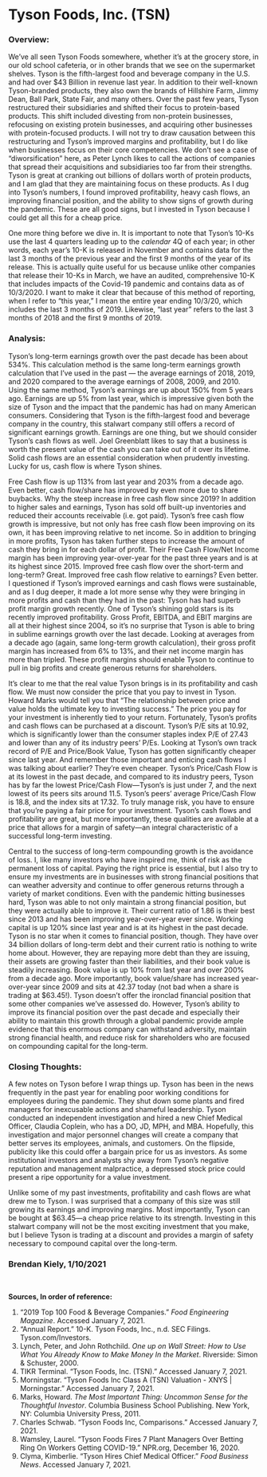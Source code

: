 # Tyson Foods, Inc. (TSN)

 ### Overview:
We’ve all seen Tyson Foods somewhere, whether it’s at the grocery store, in our old school cafeteria, or in other brands that we see on the supermarket shelves. Tyson is the fifth-largest food and beverage company in the U.S. and had over $43 Billion in revenue last year. In addition to their well-known Tyson-branded products, they also own the brands of Hillshire Farm, Jimmy Dean, Ball Park, State Fair, and many others. Over the past few years, Tyson restructured their subsidiaries and shifted their focus to protein-based products. This shift included divesting from non-protein businesses, refocusing on existing protein businesses, and acquiring other businesses with protein-focused products. I will not try to draw causation between this restructuring and Tyson’s improved margins and profitability, but I do like when businesses focus on their core competencies. We don’t see a case of “diworsification” here, as Peter Lynch likes to call the actions of companies that spread their acquisitions and subsidiaries too far from their strengths. Tyson is great at cranking out billions of dollars worth of protein products, and I am glad that they are maintaining focus on these products. As I dug into Tyson’s numbers, I found improved profitability, heavy cash flows, an improving financial position, and the ability to show signs of growth during the pandemic. These are all good signs, but I invested in Tyson because I could get all this for a cheap price.  
  
One more thing before we dive in. It is important to note that Tyson’s 10-Ks use the last 4 quarters leading up to the *calendar* 4Q of each year; in other words, each year’s 10-K is released in November and contains data for the last 3 months of the previous year and the first 9 months of the year of its release. This is actually quite useful for us because unlike other companies that release their 10-Ks in March, we have an audited, comprehensive 10-K that includes impacts of the Covid-19 pandemic and contains data as of 10/3/2020. I want to make it clear that because of this method of reporting, when I refer to “this year,” I mean the entire year ending 10/3/20, which includes the last 3 months of 2019. Likewise, “last year” refers to the last 3 months of 2018 and the first 9 months of 2019. 

### Analysis: 
 Tyson’s long-term earnings growth over the past decade has been about 534%. This calculation method is the same long-term earnings growth calculation that I’ve used in the past — the average earnings of 2018, 2019, and 2020 compared to the average earnings of 2008, 2009, and 2010. Using the same method, Tyson’s earnings are up about 150% from 5 years ago. Earnings are up 5% from last year, which is impressive given both the size of Tyson and the impact that the pandemic has had on many American consumers. Considering that Tyson is the fifth-largest food and beverage company in the country, this stalwart company still offers a record of significant earnings growth. Earnings are one thing, but we should consider Tyson’s cash flows as well. Joel Greenblatt likes to say that a business is worth the present value of the cash you can take out of it over its lifetime. Solid cash flows are an essential consideration when prudently investing. Lucky for us, cash flow is where Tyson shines. 
 
Free Cash flow is up 113% from last year and 203% from a decade ago. Even better, cash flow/share has improved by even more due to share buybacks. Why the steep increase in free cash flow since 2019? In addition to higher sales and earnings, Tyson has sold off built-up inventories and reduced their accounts receivable (i.e. got paid). Tyson’s free cash flow growth is impressive, but not only has free cash flow been improving on its own, it has been improving relative to net income. So in addition to bringing in more profits, Tyson has taken further steps to increase the amount of cash they bring in for each dollar of profit. Their Free Cash Flow/Net Income margin has been improving year-over-year for the past three years and is at its highest since 2015. Improved free cash flow over the short-term and long-term? Great. Improved free cash flow relative to earnings? Even better.
I questioned if Tyson’s improved earnings and cash flows were sustainable, and as I dug deeper, it made a lot more sense why they were bringing in more profits and cash than they had in the past: Tyson has had superb profit margin growth recently. One of Tyson’s shining gold stars is its recently improved profitability. Gross Profit, EBITDA, and EBIT margins are all at their highest since 2004, so it’s no surprise that Tyson is able to bring in sublime earnings growth over the last decade. Looking at averages from a decade ago (again, same long-term growth calculation), their gross profit margin has increased from 6% to 13%, and their net income margin has more than tripled. These profit margins should enable Tyson to continue to pull in big profits and create generous returns for shareholders.  

It’s clear to me that the real value Tyson brings is in its profitability and cash flow. We must now consider the price that you pay to invest in Tyson. Howard Marks would tell you that “The relationship between price and value holds the ultimate key to investing success.” The price you pay for your investment is inherently tied to your return. Fortunately, Tyson’s profits and cash flows can be purchased at a discount. Tyson’s P/E sits at 10.92, which is significantly lower than the consumer staples index P/E of 27.43 and lower than any of its industry peers’ P/Es. Looking at Tyson’s own track record of P/E and Price/Book Value, Tyson has gotten significantly cheaper since last year. And remember those important and enticing cash flows I was talking about earlier? They’re even cheaper. Tyson’s Price/Cash Flow is at its lowest in the past decade, and compared to its industry peers, Tyson has by far the lowest Price/Cash Flow—Tyson’s is just under 7, and the next lowest of its peers sits around 11.5. Tyson’s peers’ average Price/Cash Flow is 18.8, and the index sits at 17.32. To truly manage risk, you have to ensure that you’re paying a fair price for your investment. Tyson’s cash flows and profitability are great, but more importantly, these qualities are available at a price that allows for a margin of safety—an integral characteristic of a successful long-term investing. 

Central to the success of long-term compounding growth is the avoidance of loss. I, like many investors who have inspired me, think of risk as the permanent loss of capital. Paying the right price is essential, but I also try to ensure my investments are in businesses with strong financial positions that can weather adversity and continue to offer generous returns through a variety of market conditions. Even with the pandemic hitting businesses hard, Tyson was able to not only maintain a strong financial position, but they were actually able to improve it. Their current ratio of 1.86 is their best since 2013 and has been improving year-over-year ever since. Working capital is up 120% since last year and is at its highest in the past decade. Tyson is no star when it comes to financial position, though. They have over 34 billion dollars of long-term debt and their current ratio is nothing to write home about. However, they are repaying more debt than they are issuing, their assets are growing faster than their liabilities, and their book value is steadily increasing. Book value is up 10% from last year and over 200% from a decade ago. More importantly, book value/share has increased year-over-year since 2009 and sits at 42.37 today (not bad when a share is trading at $63.45!). Tyson doesn’t offer the ironclad financial position that some other companies we’ve assessed do. However, Tyson’s ability to improve its financial position over the past decade and especially their ability to maintain this growth through a global pandemic provide ample evidence that this enormous company can withstand adversity, maintain strong financial health, and reduce risk for shareholders who are focused on compounding capital for the long-term.

### Closing Thoughts:
A few notes on Tyson before I wrap things up. Tyson has been in the news frequently in the past year for enabling poor working conditions for employees during the pandemic. They shut down some plants and fired managers for inexcusable actions and shameful leadership. Tyson conducted an independent investigation and hired a new Chief Medical Officer, Claudia Coplein, who has a DO, JD, MPH, and MBA. Hopefully, this investigation and major personnel changes will create a company that better serves its employees, animals, and customers. On the flipside, publicity like this could offer a bargain price for us as investors. As some institutional investors and analysts shy away from Tyson’s negative reputation and management malpractice, a depressed stock price could present a ripe opportunity for a value investment. 

Unlike some of my past investments, profitability and cash flows are what drew me to Tyson. I was surprised that a company of this size was still growing its earnings and improving margins. Most importantly, Tyson can be bought at $63.45—a cheap price relative to its strength. Investing in this stalwart company will not be the most exciting investment that you make, but I believe Tyson is trading at a discount and provides a margin of safety necessary to compound capital over the long-term.

### Brendan Kiely, 1/10/2021
<br>

**Sources, In order of reference:**

1. “2019 Top 100 Food & Beverage Companies.” *Food Engineering Magazine*. Accessed January 7, 2021.
2. “Annual Report.” 10-K. Tyson Foods, Inc., n.d. SEC Filings. Tyson.com/Investors.
3. Lynch, Peter, and John Rothchild. *One up on Wall Street: How to Use What You Already Know to Make Money In the Market*. Riverside: Simon & Schuster, 2000.
4. TIKR Terminal. “Tyson Foods, Inc. (TSN).” Accessed January 7, 2021.
5. Morningstar. “Tyson Foods Inc Class A (TSN) Valuation - XNYS | Morningstar.” Accessed January 7, 2021.
6. Marks, Howard. *The Most Important Thing: Uncommon Sense for the Thoughtful Investor*. Columbia Business School Publishing. New York, NY: Columbia University Press, 2011.
7. Charles Schwab. “Tyson Foods Inc, Comparisons.” Accessed January 7, 2021.
8. Wamsley, Laurel. “Tyson Foods Fires 7 Plant Managers Over Betting Ring On Workers Getting COVID-19.” NPR.org, December 16, 2020.
9. Clyma, Kimberlie. “Tyson Hires Chief Medical Officer.” *Food Business News*. Accessed January 7, 2021.
